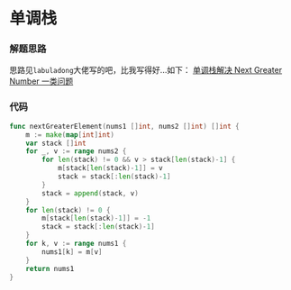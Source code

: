 # 单调栈
### 解题思路
思路见``labuladong``大佬写的吧，比我写得好...如下：
[单调栈解决 Next Greater Number 一类问题](https://leetcode-cn.com/problems/next-greater-element-i/solution/dan-diao-zhan-jie-jue-next-greater-number-yi-lei-w/)
### 代码

```go
func nextGreaterElement(nums1 []int, nums2 []int) []int {
	m := make(map[int]int)
	var stack []int
	for _, v := range nums2 {
		for len(stack) != 0 && v > stack[len(stack)-1] {
			m[stack[len(stack)-1]] = v
			stack = stack[:len(stack)-1]
		}
		stack = append(stack, v)
	}
	for len(stack) != 0 {
		m[stack[len(stack)-1]] = -1
		stack = stack[:len(stack)-1]
	}
	for k, v := range nums1 {
		nums1[k] = m[v]
	}
	return nums1
}
```
